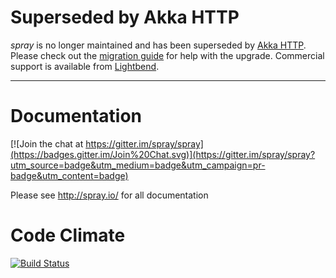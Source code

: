 # Superseded by Akka HTTP

*spray* is no longer maintained and has been superseded by [Akka HTTP](http://doc.akka.io/docs/akka-http/current/scala.html).
Please check out the [migration guide](http://doc.akka.io/docs/akka-http/current/scala/http/migration-guide/migration-from-spray.html) for help with the upgrade.
Commercial support is available from [Lightbend](http://www.lightbend.com/).

------- 

# Documentation

[![Join the chat at https://gitter.im/spray/spray](https://badges.gitter.im/Join%20Chat.svg)](https://gitter.im/spray/spray?utm_source=badge&utm_medium=badge&utm_campaign=pr-badge&utm_content=badge)

Please see <http://spray.io/> for all documentation

# Code Climate

[![Build Status](https://travis-ci.org/spray/spray.png?branch=master)](https://travis-ci.org/spray/spray)
